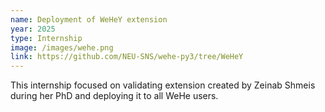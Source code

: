 ```yaml
---
name: Deployment of WeHeY extension
year: 2025
type: Internship
image: /images/wehe.png
link: https://github.com/NEU-SNS/wehe-py3/tree/WeHeY
---
```


This internship focused on validating extension created by Zeinab Shmeis during her PhD and deploying it to all WeHe users.
